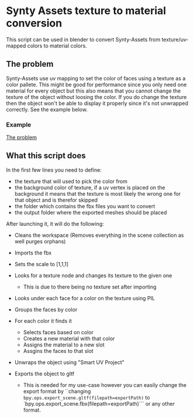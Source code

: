 # Synty Assets texture to material conversion
This script can be used in blender to convert Synty-Assets from texture/uv-mapped colors to material colors.

## The problem
Synty-Assets use uv mapping to set the color of faces using a texture as a color pallete.
This might be good for performance since you only need one material for every object but this also means that you cannot change the texture of the object without loosing the color. 
If you do change the texture then the object won't be able to display it properly since it's not unwrapped correctly.
See the example below.

### Example
[The problem](docs/theProblem.png)



## What this script does

In the first few lines you need to define:
- the texture that will used to pick the color from
- the background color of texture, if a uv vertex is placed on the background it means that the texture is most likely the wrong one for that object and is therefor skipped
- the folder which contains the fbx files you want to convert
- the output folder where the exported meshes should be placed


After launching it, it will do the following:
- Cleans the workspace (Removes everything in the scene collection as well purges orphans)
- Imports the fbx
- Sets the scale to [1,1,1]
- Looks for a texture node and changes its texture to the given one
	- This is due to there being no texture set after importing
- Looks under each face for a color on the texture using PIL
- Groups the faces by color
- For each color it finds it
	- Selects faces based on color
	- Creates a new material with that color
	- Assigns the material to a new slot
	- Assgins the faces to that slot
	
- Unwraps the object using "Smart UV Project"
- Exports the object to gltf
	- This is needed for my use-case however you can easily change the export format by ``changing `bpy.ops.export_scene.gltf(filepath=exportPath)` to `bpy.ops.export_scene.fbx(filepath=exportPath)``` or any other format.


